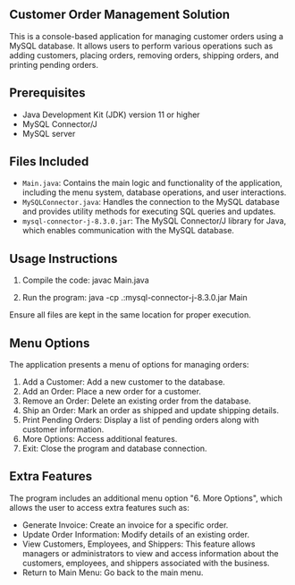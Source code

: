 ## Customer Order Management Solution

This is a console-based application for managing customer orders using a MySQL database. It allows users to perform various operations such as adding customers, placing orders, removing orders, shipping orders, and printing pending orders.

## Prerequisites

- Java Development Kit (JDK) version 11 or higher
- MySQL Connector/J
- MySQL server

## Files Included

- `Main.java`: Contains the main logic and functionality of the application, including the menu system, database operations, and user interactions.
- `MySQLConnector.java`: Handles the connection to the MySQL database and provides utility methods for executing SQL queries and updates.
- `mysql-connector-j-8.3.0.jar`: The MySQL Connector/J library for Java, which enables communication with the MySQL database.

## Usage Instructions

1. Compile the code:
javac Main.java

2. Run the program:
java -cp .:mysql-connector-j-8.3.0.jar Main

Ensure all files are kept in the same location for proper execution.

## Menu Options

The application presents a menu of options for managing orders:

1. Add a Customer: Add a new customer to the database.
2. Add an Order: Place a new order for a customer.
3. Remove an Order: Delete an existing order from the database.
4. Ship an Order: Mark an order as shipped and update shipping details.
5. Print Pending Orders: Display a list of pending orders along with customer information.
6. More Options: Access additional features.
7. Exit: Close the program and database connection.

## Extra Features

The program includes an additional menu option "6. More Options", which allows the user to access extra features such as:

- Generate Invoice: Create an invoice for a specific order.
- Update Order Information: Modify details of an existing order.
- View Customers, Employees, and Shippers: This feature allows managers or administrators to view and access information about the customers, employees, and shippers associated with the business.
- Return to Main Menu: Go back to the main menu.
